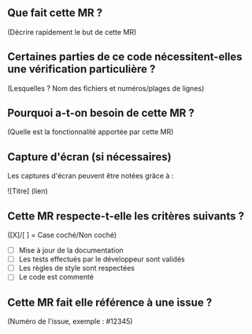 ## Que fait cette MR ?

(Décrire rapidement le but de cette MR)

## Certaines parties de ce code nécessitent-elles une vérification particulière ?

(Lesquelles ? Nom des fichiers et numéros/plages de lignes)

## Pourquoi a-t-on besoin de cette MR ?

(Quelle est la fonctionnalité apportée par cette MR)

## Capture d'écran (si nécessaires)

Les captures d'écran peuvent être notées grâce à :

![Titre] (lien)

## Cette MR respecte-t-elle les critères suivants ?

([X]/[ ] =  Case coché/Non coché)

- [ ] Mise à jour de la documentation
- [ ] Les tests effectués par le développeur sont validés
- [ ] Les règles de style sont respectées
- [ ] Le code est commenté

## Cette MR fait elle référence à une issue ?

(Numéro de l'issue, exemple : #12345)
